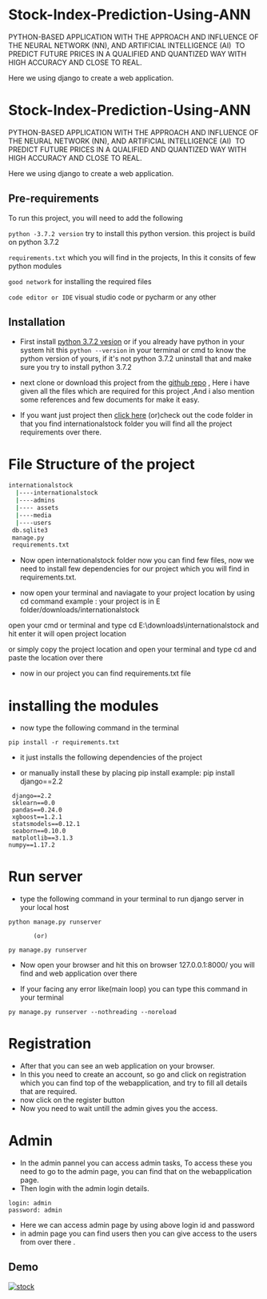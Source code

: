 
# Stock-Index-Prediction-Using-ANN

PYTHON-BASED APPLICATION WITH THE APPROACH AND INFLUENCE OF THE NEURAL NETWORK (NN), AND ARTIFICIAL INTELLIGENCE (AI)  TO PREDICT FUTURE PRICES IN A QUALIFIED AND QUANTIZED WAY WITH HIGH ACCURACY AND CLOSE TO REAL. 


Here we using django to create a web application.




# Stock-Index-Prediction-Using-ANN

PYTHON-BASED APPLICATION WITH THE APPROACH AND INFLUENCE OF THE NEURAL NETWORK (NN), AND ARTIFICIAL INTELLIGENCE (AI)  TO PREDICT FUTURE PRICES IN A QUALIFIED AND QUANTIZED WAY WITH HIGH ACCURACY AND CLOSE TO REAL. 


Here we using django to create a web application.




## Pre-requirements

To run this project, you will need to add the following 

`python -3.7.2 version` try to install this  python version. this project  is build on python 3.7.2

`requirements.txt` which you will find in the projects, In this it consits of few python modules 

`good network` for installing the required files

`code editor or IDE`  visual studio code or pycharm  or any other


## Installation

- First install [python 3.7.2 vesion](https://www.python.org/downloads/release/python-372/) or if you already have python in your system hit  this `python --version` in your terminal or cmd to know the python version of yours, if it's not python 3.7.2 uninstall that and make sure you try to install python 3.7.2

- next clone or download this project from the [github repo](https://github.com/yaswanthteja/Stock-Index-Prediction-Using-Ann) , Here i have given all the files which are required for this project ,And i also mention some references and few documents for  make it easy.

- If you want just project then  [click here](https://github.com/yaswanthteja/Stock-Index-Prediction-Using-Ann/tree/master/InternationalStock) (or)check out the code folder in that  you find internationalstock folder  you will find all the project requirements over there.

# File Structure of the project

```bash
internationalstock
  |----internationalstock
  |----admins
  |---- assets
  |----media
  |----users
 db.sqlite3
 manage.py
 requirements.txt

```

- Now open  internationalstock folder  now you can find few files,
now we need to install few dependencies for our project which you will find in requirements.txt.

- now open your terminal and naviagate to your project location by using cd command
 example :  your project is in E folder/downloads/internationalstock 

 open your cmd  or terminal and type cd E:\downloads\internationalstock  and hit enter it will open project location
  
 or simply copy the project location and open your terminal and type cd and paste the location over there

- now in our project you can find requirements.txt file 

# installing the modules 

- now type the following command in the terminal

```
pip install -r requirements.txt
```
- it just installs the following dependencies of the project

- or manually install these  by placing pip install
example: pip install django==2.2

```
 django==2.2
 sklearn==0.0
 pandas==0.24.0
 xgboost==1.2.1
 statsmodels==0.12.1
 seaborn==0.10.0
 matplotlib==3.1.3
numpy==1.17.2
```

# Run server

- type the following command in your terminal to run django server in your local host 

```
python manage.py runserver

       (or)

py manage.py runserver
```
- Now open your browser  and hit this on browser 127.0.0.1:8000/ you will find and web application  over there

- If your facing any error like(main loop) you can type this command in your terminal

```
py manage.py runserver --nothreading --noreload
```

# Registration

- After that you can see an web application on your browser.
- In this you need to create an account, so go  and click on registration which you can find  top of the webapplication, and try to fill all details that are required.
- now click on  the register  button
- Now you need to wait untill the admin gives you the access.

# Admin

-  In the admin pannel you can access admin tasks, To access  these you need to go to the admin page, you can find that on the webapplication page.
- Then login with the admin login details.

```
login: admin
password: admin
```
- Here we can  access admin page by using above login id and password
- in admin page you can find users then you can give access to the users  from over there .

## Demo

[![stock](https://img.youtube.com/vi/JUUguNmhCKQ/0.jpg)](https://www.youtube.com/watch?v=JUUguNmhCKQ)


